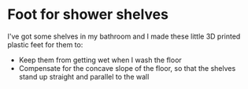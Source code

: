 Foot for shower shelves
=======================

I've got some shelves in my bathroom and I made these little 3D printed plastic feet for them to:

* Keep them from getting wet when I wash the floor
* Compensate for the concave slope of the floor, so that the shelves stand up straight and parallel to the wall
